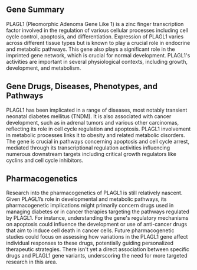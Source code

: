 ## Gene Summary
PLAGL1 (Pleomorphic Adenoma Gene Like 1) is a zinc finger transcription factor involved in the regulation of various cellular processes including cell cycle control, apoptosis, and differentiation. Expression of PLAGL1 varies across different tissue types but is known to play a crucial role in endocrine and metabolic pathways. This gene also plays a significant role in the imprinted gene network, which is crucial for normal development. PLAGL1's activities are important in several physiological contexts, including growth, development, and metabolism.

## Gene Drugs, Diseases, Phenotypes, and Pathways
PLAGL1 has been implicated in a range of diseases, most notably transient neonatal diabetes mellitus (TNDM). It is also associated with cancer development, such as in adrenal tumors and various other carcinomas, reflecting its role in cell cycle regulation and apoptosis. PLAGL1 involvement in metabolic processes links it to obesity and related metabolic disorders. The gene is crucial in pathways concerning apoptosis and cell cycle arrest, mediated through its transcriptional regulation activities influencing numerous downstream targets including critical growth regulators like cyclins and cell cycle inhibitors.

## Pharmacogenetics
Research into the pharmacogenetics of PLAGL1 is still relatively nascent. Given PLAGL1’s role in developmental and metabolic pathways, its pharmacogenetic implications might primarily concern drugs used in managing diabetes or in cancer therapies targeting the pathways regulated by PLAGL1. For instance, understanding the gene's regulatory mechanisms on apoptosis could influence the development or use of anti-cancer drugs that aim to induce cell death in cancer cells. Future pharmacogenetic studies could focus on assessing how variations in the PLAGL1 gene affect individual responses to these drugs, potentially guiding personalized therapeutic strategies. There isn't yet a direct association between specific drugs and PLAGL1 gene variants, underscoring the need for more targeted research in this area.